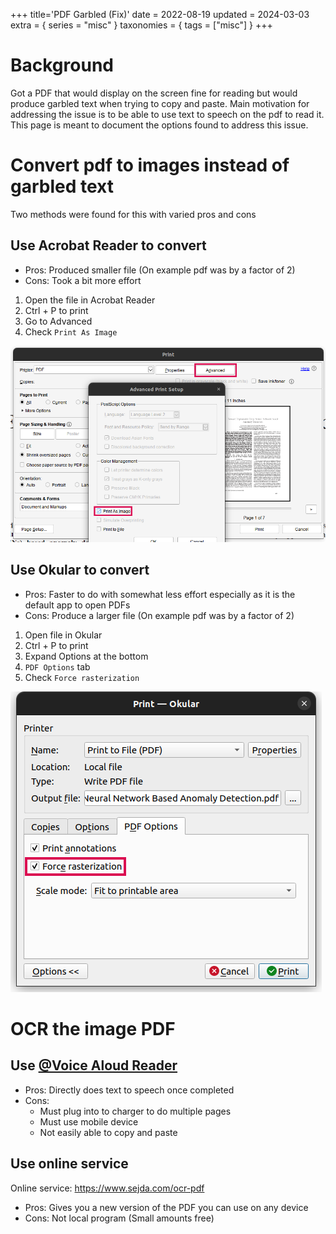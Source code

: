 +++
title='PDF Garbled (Fix)'
date = 2022-08-19
updated = 2024-03-03
extra = { series = "misc" }
taxonomies = { tags = ["misc"] }
+++

# Background

Got a PDF that would display on the screen fine for reading but would produce garbled text when trying to copy and
paste.
Main motivation for addressing the issue is to be able to use text to speech on the pdf to read it.
This page is meant to document the options found to address this issue.

# Convert pdf to images instead of garbled text

Two methods were found for this with varied pros and cons

## Use Acrobat Reader to convert

- Pros: Produced smaller file (On example pdf was by a factor of 2)
- Cons: Took a bit more effort

1. Open the file in Acrobat Reader
2. Ctrl + P to print
3. Go to Advanced
4. Check `Print As Image`

![Acrobat Reader Screenshot](acrobat_reader_to_img.png)

## Use Okular to convert

- Pros: Faster to do with somewhat less effort especially as it is the default app to open PDFs
- Cons: Produce a larger file (On example pdf was by a factor of 2)

1. Open file in Okular
2. Ctrl + P to print
3. Expand Options at the bottom
4. `PDF Options` tab
5. Check `Force rasterization`

![Okular Screenshot](okular_to_img.png)

# OCR the image PDF

## Use [@Voice Aloud Reader](https://play.google.com/store/apps/details?id=com.hyperionics.avar)

- Pros: Directly does text to speech once completed
- Cons:
  - Must plug into to charger to do multiple pages
  - Must use mobile device
  - Not easily able to copy and paste

## Use online service

Online service: <https://www.sejda.com/ocr-pdf>

- Pros: Gives you a new version of the PDF you can use on any device
- Cons: Not local program (Small amounts free)
